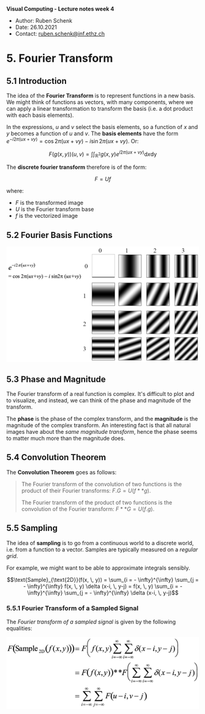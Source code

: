 **Visual Computing - Lecture notes week 4**

- Author: Ruben Schenk
- Date: 26.10.2021
- Contact: ruben.schenk@inf.ethz.ch

# 5. Fourier Transform

## 5.1 Introduction

The idea of the **Fourier Transform** is to represent functions in a new basis. We might think of functions as vectors, with many components, where we can apply a linear transformation to transform the basis (i.e. a dot product with each basis elements).

In the expressions, $u$ and $v$ select the basis elements, so a function of $x$ and $y$ becomes a function of $u$ and $v$. The **basis elements** have the form $e^{-i2 \pi (ux + vy)} = \cos 2 \pi (ux + vy) - i \sin 2 \pi (ux + vy)$. Or:

$$F(g(x, \, y))(u, \, v) = \int \int_{\mathbb{R}^2} g(x, \, y)e^{i2 \pi (ux + vy)}\text{d}x \text{dy}$$

The **discrete fourier transform** therefore is of the form:

$$F = Uf$$

where:

- $F$ is the transformed image
- $U$ is the Fourier transform base
- $f$ is the vectorized image

## 5.2 Fourier Basis Functions

![](./Figures/VisComp_Fig4-1.PNG)

## 5.3 Phase and Magnitude

The Fourier transform of a real function is complex. It's difficult to plot and to visualize, and instead, we can think of the phase and magnitude of the transform.

The **phase** is the phase of the complex transform, and the **magnitude** is the magnitude of the complex transform. An interesting fact is that all natural images have about the *same magnitude transform*, hence the phase seems to matter much more than the magnitude does.

## 5.4 Convolution Theorem

The **Convolution Theorem** goes as follows:

> The Fourier transform of the convolution of two functions is the product of their Fourier transforms: $F.G = U(f**g)$.
> 
> The Fourier transform of the product of two functions is the convolution of the Fourier transform: $F**G = U(f.g)$.

## 5.5 Sampling

The idea of **sampling** is to go from a continuous world to a discrete world, i.e. from a function to a vector. Samples are typically measured on a *regular grid*.

For example, we might want to be able to approximate integrals sensibly.

$$\text{Sample}_{\text{2D}}(f(x, \, y)) = \sum_{i = - \infty}^{\infty} \sum_{j = - \infty}^{\infty} f(x, \, y) \delta (x-i, \, y-j) = f(x, \, y) \sum_{i = - \infty}^{\infty} \sum_{j = - \infty}^{\infty} \delta (x-i, \, y-j)$$

### 5.5.1 Fourier Transform of a Sampled Signal

The *Fourier transform of a sampled signal* is given by the following equalities:

![](./Figures/VisComp_Fig4-2.PNG)
